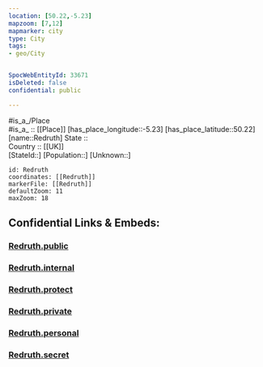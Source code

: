 ```yaml
---
location: [50.22,-5.23] 
mapzoom: [7,12] 
mapmarker: city 
type: City
tags:
- geo/City


SpocWebEntityId: 33671
isDeleted: false
confidential: public

---
```

#is_a_/Place  
#is_a_ :: [[Place]] 
[has_place_longitude::-5.23] 
[has_place_latitude::50.22] 
[name::Redruth] 
State ::  
Country :: [[UK]]  
[StateId::] 
[Population::] 
[Unknown::] 


```leaflet
id: Redruth
coordinates: [[Redruth]] 
markerFile: [[Redruth]] 
defaultZoom: 11 
maxZoom: 18
```


## Confidential Links & Embeds: 

### [Redruth.public](/_public/\Earth\Continent\Europe\Europe~North\UK\England\Regions~England\South_West_England\Cornwall\cities~CornwallRedruth.public.md) 

### [Redruth.internal](/_internal/\Earth\Continent\Europe\Europe~North\UK\England\Regions~England\South_West_England\Cornwall\cities~CornwallRedruth.internal.md) 

### [Redruth.protect](/_protect/\Earth\Continent\Europe\Europe~North\UK\England\Regions~England\South_West_England\Cornwall\cities~CornwallRedruth.protect.md) 

### [Redruth.private](/_private/\Earth\Continent\Europe\Europe~North\UK\England\Regions~England\South_West_England\Cornwall\cities~CornwallRedruth.private.md) 

### [Redruth.personal](/_personal/\Earth\Continent\Europe\Europe~North\UK\England\Regions~England\South_West_England\Cornwall\cities~CornwallRedruth.personal.md) 

### [Redruth.secret](/_secret/\Earth\Continent\Europe\Europe~North\UK\England\Regions~England\South_West_England\Cornwall\cities~CornwallRedruth.secret.md)

